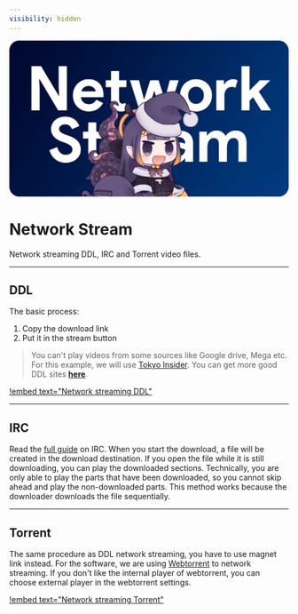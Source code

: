 ```yaml
---
visibility: hidden
---
```

![](/static/thumb/nsw.png)

# Network Stream

Network streaming DDL, IRC and Torrent video files.
___
## DDL

The basic process:
1. Copy the download link
2. Put it in the stream button

> You can't play videos from some sources like Google drive, Mega etc. For this example, we will use [Tokyo Insider](https://www.tokyoinsider.com/). You can get more good DDL sites [**here**](/Websites.md/#ddl-1).

[!embed text="Network streaming DDL"](https://youtu.be/1dsTb8YoNDM)

___
## IRC

Read the [full guide](/IRC.md) on IRC. When you start the download, a file will be created in the download destination. If you open the file while it is still downloading, you can play the downloaded sections. Technically, you are only able to play the parts that have been downloaded, so you cannot skip ahead and play the non-downloaded parts. This method works because the downloader downloads the file sequentially.

___
## Torrent

The same procedure as DDL network streaming, you have to use magnet link instead. For the software, we are using [Webtorrent](https://webtorrent.io/desktop/) to network streaming. If you don't like the internal player of webtorrent, you can choose external player in the webtorrent settings.

[!embed text="Network streaming Torrent"](https://youtu.be/abkKsVsyRdE)